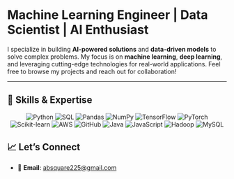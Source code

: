# Machine Learning Engineer | Data Scientist | AI Enthusiast

I specialize in building **AI-powered solutions** and **data-driven models** to solve complex problems. My focus is on **machine learning**, **deep learning**, and leveraging cutting-edge technologies for real-world applications. Feel free to browse my projects and reach out for collaboration!

---

## 🧠 **Skills & Expertise**

<p align="center">
<img alt="Python" src="https://img.shields.io/badge/python-%2314354C.svg?style=for-the-badge&logo=python&logoColor=white" />
<img alt="SQL" src="https://img.shields.io/badge/SQL-%23000000.svg?style=for-the-badge&logo=postgresql&logoColor=white" />
<img alt="Pandas" src="https://img.shields.io/badge/Pandas-150458.svg?style=for-the-badge&logo=pandas&logoColor=white" />
<img alt="NumPy" src="https://img.shields.io/badge/NumPy-%23013243.svg?style=for-the-badge&logo=numpy&logoColor=white" />
<img alt="TensorFlow" src="https://img.shields.io/badge/TensorFlow-%23FF6F00.svg?style=for-the-badge&logo=tensorflow&logoColor=white" />
<img alt="PyTorch" src="https://img.shields.io/badge/PyTorch-%23EE4C2C.svg?style=for-the-badge&logo=pytorch&logoColor=white" />
<img alt="Scikit-learn" src="https://img.shields.io/badge/scikit--learn-%23F7931E.svg?style=for-the-badge&logo=scikit-learn&logoColor=white" />
<img alt="AWS" src="https://img.shields.io/badge/AWS-%23FF9900.svg?style=for-the-badge&logo=amazon-aws&logoColor=white" />
<img alt="GitHub" src="https://img.shields.io/badge/GitHub-%23121011.svg?style=for-the-badge&logo=github&logoColor=white" />
  <img alt="Java" src="https://img.shields.io/badge/java-%23ED8B00.svg?&style=for-the-badge&logo=java&logoColor=white" />
  <img alt="JavaScript" src="https://img.shields.io/badge/javascript-%23323330.svg?&style=for-the-badge&logo=javascript&logoColor=%23F7DF1E" />
<img alt="Hadoop" src="https://img.shields.io/badge/Hadoop-%23FF8000.svg?style=for-the-badge&logo=hadoop&logoColor=white" />
<img alt="MySQL" src="https://img.shields.io/badge/MySQL-%23000000.svg?style=for-the-badge&logo=mysql&logoColor=white" />
</p>





## 📈 **Let’s Connect**
- 📧 **Email**: [absquare225@gmail.com](#absquare225@gmail.com)

